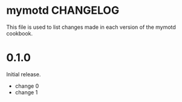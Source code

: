# mymotd CHANGELOG

This file is used to list changes made in each version of the mymotd cookbook.

# 0.1.0

Initial release.

- change 0
- change 1

